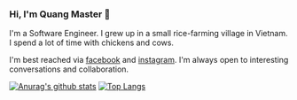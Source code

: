 ### Hi, I'm Quang Master 👋
I'm a Software Engineer. I grew up in a small rice-farming village in Vietnam. I spend a lot of time with chickens and cows.

I'm best reached via [facebook](https://www.facebook.com/m.tranminhquang) and [instagram](https://www.instagram.com/j2teamtmq). I'm always open to interesting conversations and collaboration.

[![Anurag's github stats](https://github-readme-stats.vercel.app/api?username=tranminhquangg&show_icons=true)](https://github.com/tranminhquangg)
[![Top Langs](https://github-readme-stats.vercel.app/api/top-langs/?username=tranminhquangg&layout=compact)](https://github.com/tranminhquangg)

